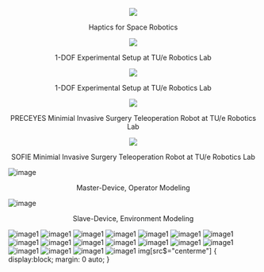 

<p align="center"> 
<img src="https://github.com/Ohara124c41/Haptics-Bilateral_Teleoperation-1DOF_Experiments/blob/master/images/spacearm.jpg?raw=true">
</p>

<p align="center">Haptics for Space Robotics<p align="center">

<p align="center"> 
<img src="https://github.com/Ohara124c41/Haptics-Bilateral_Teleoperation-1DOF_Experiments/blob/master/images/hap02.png?raw=true">
</p>

<p align="center">1-DOF Experimental Setup at TU/e Robotics Lab<p align="center">
  

<p align="center"> 
<img src="https://github.com/Ohara124c41/Haptics-Bilateral_Teleoperation-1DOF_Experiments/blob/master/images/hap04.png?raw=true">
</p>

<p align="center">1-DOF Experimental Setup at TU/e Robotics Lab<p align="center">
  
  
<p align="center"> 
<img src="https://github.com/Ohara124c41/Haptics-Bilateral_Teleoperation-1DOF_Experiments/blob/master/images/hap01.png?raw=true">
</p>



<p align="center">PRECEYES Minimial Invasive Surgery Teleoperation Robot at TU/e Robotics Lab<p align="center">
  
  
<p align="center"> 
<img src="https://github.com/Ohara124c41/Haptics-Bilateral_Teleoperation-1DOF_Experiments/blob/master/images/hap03.png?raw=true">
</p>

<p align="center">SOFIE Minimial Invasive Surgery Teleoperation Robot at TU/e Robotics Lab<p align="center">
  


![image](https://github.com/Ohara124c41/Haptics-Bilateral_Teleoperation-1DOF_Experiments/blob/master/images/hap05.png?raw=true)

<p align="center">Master-Device, Operator Modeling<p align="center">
  
![image](https://github.com/Ohara124c41/Haptics-Bilateral_Teleoperation-1DOF_Experiments/blob/master/images/hap06.png?raw=true)

<p align="center">Slave-Device, Environment Modeling<p align="center">

![image1](https://github.com/Ohara124c41/Haptics-Bilateral_Teleoperation-1DOF_Experiments/blob/master/own_controller/haptics-experiments-01.jpg?raw=true)
![image1](https://github.com/Ohara124c41/Haptics-Bilateral_Teleoperation-1DOF_Experiments/blob/master/own_controller/haptics-experiments-02.jpg?raw=true)
![image1](https://github.com/Ohara124c41/Haptics-Bilateral_Teleoperation-1DOF_Experiments/blob/master/own_controller/haptics-experiments-03.jpg?raw=true)
![image1](https://github.com/Ohara124c41/Haptics-Bilateral_Teleoperation-1DOF_Experiments/blob/master/own_controller/haptics-experiments-04.jpg?raw=true)
![image1](https://github.com/Ohara124c41/Haptics-Bilateral_Teleoperation-1DOF_Experiments/blob/master/own_controller/haptics-experiments-05.jpg?raw=true)
![image1](https://github.com/Ohara124c41/Haptics-Bilateral_Teleoperation-1DOF_Experiments/blob/master/own_controller/haptics-experiments-06.jpg?raw=true)
![image1](https://github.com/Ohara124c41/Haptics-Bilateral_Teleoperation-1DOF_Experiments/blob/master/own_controller/haptics-experiments-07.jpg?raw=true)
![image1](https://github.com/Ohara124c41/Haptics-Bilateral_Teleoperation-1DOF_Experiments/blob/master/own_controller/haptics-experiments-08.jpg?raw=true)
![image1](https://github.com/Ohara124c41/Haptics-Bilateral_Teleoperation-1DOF_Experiments/blob/master/own_controller/haptics-experiments-09.jpg?raw=true)
![image1](https://github.com/Ohara124c41/Haptics-Bilateral_Teleoperation-1DOF_Experiments/blob/master/own_controller/haptics-experiments-10.jpg?raw=true)
![image1](https://github.com/Ohara124c41/Haptics-Bilateral_Teleoperation-1DOF_Experiments/blob/master/own_controller/haptics-experiments-11.jpg?raw=true)
![image1](https://github.com/Ohara124c41/Haptics-Bilateral_Teleoperation-1DOF_Experiments/blob/master/own_controller/haptics-experiments-12.jpg?raw=true)
![image1](https://github.com/Ohara124c41/Haptics-Bilateral_Teleoperation-1DOF_Experiments/blob/master/own_controller/haptics-experiments-13.jpg?raw=true)
![image1](https://github.com/Ohara124c41/Haptics-Bilateral_Teleoperation-1DOF_Experiments/blob/master/own_controller/haptics-experiments-14.jpg?raw=true)
![image1](https://github.com/Ohara124c41/Haptics-Bilateral_Teleoperation-1DOF_Experiments/blob/master/own_controller/haptics-experiments-15.jpg?raw=true)
![image1](https://github.com/Ohara124c41/Haptics-Bilateral_Teleoperation-1DOF_Experiments/blob/master/own_controller/haptics-experiments-16.jpg?raw=true)
![image1](https://github.com/Ohara124c41/Haptics-Bilateral_Teleoperation-1DOF_Experiments/blob/master/own_controller/haptics-experiments-17.jpg?raw=true)
![image1](https://github.com/Ohara124c41/Haptics-Bilateral_Teleoperation-1DOF_Experiments/blob/master/own_controller/haptics-experiments-18.jpg?raw=true)
img[src$="centerme"] {
  display:block;
  margin: 0 auto;
}
